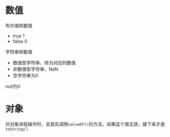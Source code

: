 # 数值

布尔值转数值

- true 1
- false 0

字符串转数值

- 数值型字符串，转为对应的数值
- 非数值型字符串，NaN
- 空字符串为0

null为0

# 对象

对对象进程操作时，会首先调用`valueOf()`的方法，如果这个值无效，接下来才是`toString()`